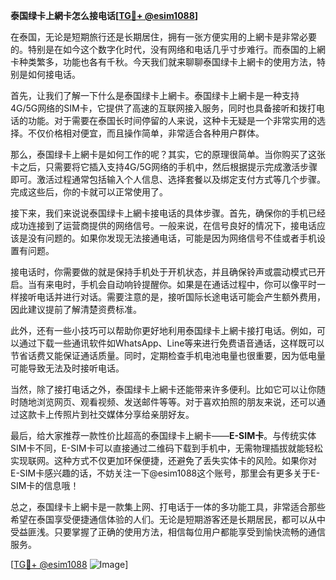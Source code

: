 **泰国绿卡上網卡怎么接电话[[TG💪+ @esim1088](https://t.me/s/esim1088)]**

在泰国，无论是短期旅行还是长期居住，拥有一张方便实用的上網卡是非常必要的。特别是在如今这个数字化时代，没有网络和电话几乎寸步难行。而泰国的上網卡种类繁多，功能也各有千秋。今天我们就来聊聊泰国绿卡上網卡的使用方法，特别是如何接电话。

首先，让我们了解一下什么是泰国绿卡上網卡。泰国绿卡上網卡是一种支持4G/5G网络的SIM卡，它提供了高速的互联网接入服务，同时也具备接听和拨打电话的功能。对于需要在泰国长时间停留的人来说，这种卡无疑是一个非常实用的选择。不仅价格相对便宜，而且操作简单，非常适合各种用户群体。

那么，泰国绿卡上網卡是如何工作的呢？其实，它的原理很简单。当你购买了这张卡之后，只需要将它插入支持4G/5G网络的手机中，然后根据提示完成激活步骤即可。激活过程通常包括输入个人信息、选择套餐以及绑定支付方式等几个步骤。完成这些后，你的卡就可以正常使用了。

接下来，我们来说说泰国绿卡上網卡接电话的具体步骤。首先，确保你的手机已经成功连接到了运营商提供的网络信号。一般来说，在信号良好的情况下，接电话应该是没有问题的。如果你发现无法接通电话，可能是因为网络信号不佳或者手机设置有问题。

接电话时，你需要做的就是保持手机处于开机状态，并且确保铃声或震动模式已开启。当有来电时，手机会自动响铃提醒你。如果是在通话过程中，你可以像平时一样接听电话并进行对话。需要注意的是，接听国际长途电话可能会产生额外费用，因此建议提前了解清楚资费标准。

此外，还有一些小技巧可以帮助你更好地利用泰国绿卡上網卡接打电话。例如，可以通过下载一些通讯软件如WhatsApp、Line等来进行免费语音通话，这样既可以节省话费又能保证通话质量。同时，定期检查手机电池电量也很重要，因为低电量可能导致无法及时接听电话。

当然，除了接打电话之外，泰国绿卡上網卡还能带来许多便利。比如它可以让你随时随地浏览网页、观看视频、发送邮件等等。对于喜欢拍照的朋友来说，还可以通过这款卡上传照片到社交媒体分享给亲朋好友。

最后，给大家推荐一款性价比超高的泰国绿卡上網卡——**E-SIM卡**。与传统实体SIM卡不同，E-SIM卡可以直接通过二维码下载到手机中，无需物理插拔就能轻松实现联网。这种方式不仅更加环保便捷，还避免了丢失实体卡的风险。如果你对E-SIM卡感兴趣的话，不妨关注一下@esim1088这个账号，那里会有更多关于E-SIM卡的信息哦！

总之，泰国绿卡上網卡是一款集上网、打电话于一体的多功能工具，非常适合那些希望在泰国享受便捷通信体验的人们。无论是短期游客还是长期居民，都可以从中受益匪浅。只要掌握了正确的使用方法，相信每位用户都能享受到愉快流畅的通信服务。

[[TG💪+ @esim1088](https://t.me/s/esim1088) ![Image](https://i.postimg.cc/4NQfJmqS/Snipaste-2025-05-13-00-14-12.png)]